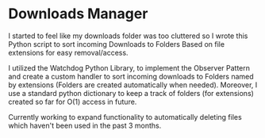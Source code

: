 # Downloads Manager

I started to feel like my downloads folder was too cluttered so I wrote this Python script to sort incoming Downloads to Folders Based on 
file extensions for easy removal/access. 

I utilized the Watchdog Python Library, to implement the Observer Pattern and create a custom handler to sort incoming downloads to
Folders named by extensions (Folders are created automatically when needed). Moreover, I use a standard python dictionary to keep a track 
of folders (for extensions) created so far for O(1) access in future. 

Currently working to expand functionality to automatically deleting files which haven't been used in the past 3 months.
